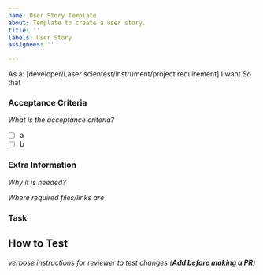 ```yaml
---
name: User Story Template
about: Template to create a user story.
title: ''
labels: User Story
assignees: ''

---
```


As a: [developer/Laser scientest/instrument/project requirement]
I want
So that
### Acceptance Criteria
_What is the acceptance criteria?_
- [ ] a
- [ ] b

### Extra Information
_Why it is needed?_

_Where required files/links are_


### Task


## How to Test
_verbose instructions for reviewer to test changes
(**Add before making a PR**)_
